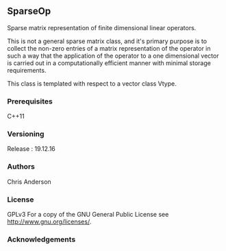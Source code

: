 ## SparseOp
Sparse matrix representation of finite dimensional linear operators.

This is not a general sparse matrix class, and it's primary purpose is to collect the non-zero entries of a matrix representation of the operator in such a way that the application of the operator to a one dimensional vector is carried out in a computationally efficient manner with minimal storage requirements.

This class is templated with respect to a vector class Vtype.

### Prerequisites
C++11
### Versioning
Release : 19.12.16
### Authors
Chris Anderson
### License
GPLv3  For a copy of the GNU General Public License see <http://www.gnu.org/licenses/>.
### Acknowledgements





